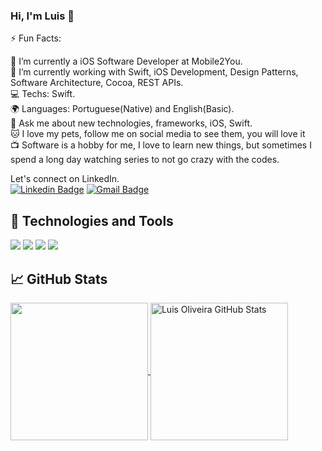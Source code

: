 ### Hi, I'm Luis  👋

⚡ Fun Facts:

🏢 I’m currently a iOS Software Developer at Mobile2You.<br>
🌱 I’m currently working with Swift, iOS Development, Design Patterns, Software Architecture, Cocoa, REST APIs.<br>
💻 Techs: Swift.<br>
🌍 Languages: Portuguese(Native) and English(Basic).<br>
💬 Ask me about new technologies, frameworks, iOS, Swift.<br>
:cat: I love my pets, follow me on social media to see them, you will love it<br>
:tv: Software is a hobby for me, I love to learn new things, but sometimes I spend a long day watching series to not go crazy with the codes.<br>

Let's connect on LinkedIn.<br>
[![Linkedin Badge](https://img.shields.io/badge/-LinkedIn-blue?style=flat-square&logo=Linkedin&logoColor=white&link=https://www.linkedin.com/in/luiseduardooliveira/)](https://www.linkedin.com/in/luiseduardooliveira/)
[![Gmail Badge](https://img.shields.io/badge/-Gmail-c14438?style=flat-square&logo=Gmail&logoColor=white&link=mailto:luis.oliveira@mobile2you.com.br)](mailto:luis.oliveira@mobile2you.com.br)<br>

## 🔧 Technologies and Tools
![](https://img.shields.io/badge/OS-MacOS-informational?style=flat&logo=apple&logoColor=white&color=007bff)
![](https://img.shields.io/badge/Editor-Xcode-informational?style=flat&logo=xcode&logoColor=white&color=007bff)
![](https://img.shields.io/badge/Code-Swift-informational?style=flat&logo=swift&logoColor=white&color=007bff)
![](https://img.shields.io/badge/Tools-Docker-informational?style=flat&logo=docker&logoColor=white&color=007bff)

## &#x1f4c8; GitHub Stats

<a href="https://github.com/devluisoliveira/devluisoliveira">
  <img align="center" height="220" src="https://github-readme-stats.vercel.app/api/top-langs/?username=devluisoliveira&hide=html,css,c,Dockerfile,ruby,Shell&title_color=ffffff&text_color=c9cacc&icon_color=2bbc8a&bg_color=1d1f21" />
</a>
<a href="https://github.com/devluisoliveira/devluisoliveira">
  <img align="center" height="220" src="https://github-readme-stats.vercel.app/api?username=devluisoliveira&show_icons=true&line_height=27&count_private=true&title_color=ffffff&text_color=c9cacc&icon_color=2bbc8a&bg_color=1d1f21" alt="Luis Oliveira GitHub Stats" />
</a>
